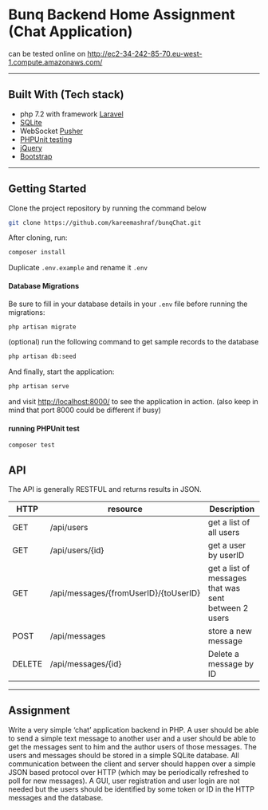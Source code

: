 # Bunq Backend Home Assignment (Chat Application)
can be tested online on http://ec2-34-242-85-70.eu-west-1.compute.amazonaws.com/
<hr>

## Built With (Tech stack)

* php 7.2 with framework [Laravel](https://laravel.com) 
* [SQLite](https://www.sqlite.org/index.html)
* WebSocket [Pusher](https://pusher.com/)
* [PHPUnit testing](https://phpunit.de/)
* [jQuery](https://jquery.com/)
* [Bootstrap](https://getbootstrap.com/)

<hr>




## Getting Started

Clone the project repository by running the command below 

```bash
git clone https://github.com/kareemashraf/bunqChat.git
```

After cloning, run:

```bash
composer install
```

Duplicate `.env.example` and rename it `.env`

#### Database Migrations

Be sure to fill in your database details in your `.env` file before running the migrations:

```bash
php artisan migrate
```

(optional) run the following command to get sample records to the database

```bash
php artisan db:seed
```

And finally, start the application:

```bash
php artisan serve
```

and visit [http://localhost:8000/](http://localhost:8000/) to see the application in action. (also keep in mind that port 8000 could be different if busy)

#### running PHPUnit test

```bash
composer test
```


## API
The API is generally RESTFUL and returns results in JSON.

|HTTP | resource | Description |
| --- | --- | --- |
| GET | /api/users | get a list of all users |
| GET | /api/users/{id} | get a user by userID |
| GET | /api/messages/{fromUserID}/{toUserID} | get a list of messages that was sent between 2 users|
| POST | /api/messages | store a new message |
|DELETE| /api/messages/{id} | Delete a message by ID |


<hr>



## Assignment

Write a very simple ‘chat’ application backend in PHP. A user should be able to send a simple text
message to another user and a user should be able to get the messages sent to him and the
author users of those messages. The users and messages should be stored in a simple SQLite
database. All communication between the client and server should happen over a simple JSON
based protocol over HTTP (which may be periodically refreshed to poll for new messages). A GUI,
user registration and user login are not needed but the users should be identified by some token
or ID in the HTTP messages and the database.

